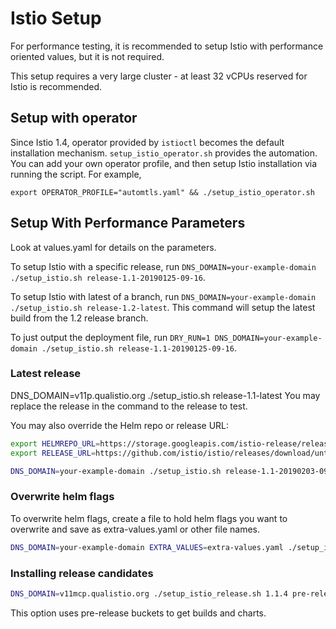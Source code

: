 # Istio Setup

For performance testing, it is recommended to setup Istio with performance oriented values, but it is not required.

This setup requires a very large cluster - at least 32 vCPUs reserved for Istio is recommended.

## Setup with operator

Since Istio 1.4, operator provided by `istioctl` becomes the default installation mechanism.
`setup_istio_operator.sh` provides the automation. You can add your own operator profile, and then
setup Istio installation via running the script. For example,

```shell
export OPERATOR_PROFILE="automtls.yaml" && ./setup_istio_operator.sh
```

## Setup With Performance Parameters

Look at values.yaml for details on the parameters.

To setup Istio with a specific release, run `DNS_DOMAIN=your-example-domain ./setup_istio.sh release-1.1-20190125-09-16`.

To setup Istio with latest of a branch, run `DNS_DOMAIN=your-example-domain ./setup_istio.sh release-1.2-latest`.
This command will setup the latest build from the 1.2 release branch.

To just output the deployment file, run `DRY_RUN=1 DNS_DOMAIN=your-example-domain ./setup_istio.sh release-1.1-20190125-09-16`.

### Latest release

DNS_DOMAIN=v11p.qualistio.org ./setup_istio.sh release-1.1-latest
You may replace the release in the command to the release to test.

You may also override the Helm repo or release URL:

```bash
export HELMREPO_URL=https://storage.googleapis.com/istio-release/releases/1.1.0-rc.0/charts/index.yaml
export RELEASE_URL=https://github.com/istio/istio/releases/download/untagged-c41cff3404b8cc79a97e/istio-1.1.0-rc.0-linux.tar.gz

DNS_DOMAIN=your-example-domain ./setup_istio.sh release-1.1-20190203-09-16
```

### Overwrite helm flags

To overwrite helm flags, create a file to hold helm flags you want to overwrite and save as extra-values.yaml or other file names.

```bash
DNS_DOMAIN=your-example-domain EXTRA_VALUES=extra-values.yaml ./setup_istio.sh release-1.1-20190203-09-16
```

### Installing release candidates

```bash
DNS_DOMAIN=v11mcp.qualistio.org ./setup_istio_release.sh 1.1.4 pre-release
```

This option uses pre-release buckets to get builds and charts.
